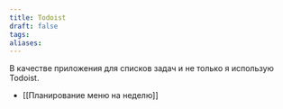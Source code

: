 ```yaml
---
title: Todoist
draft: false
tags: 
aliases:
---
```

В качестве приложения для списков задач и не только я использую Todoist.

- [[Планирование меню на неделю]]